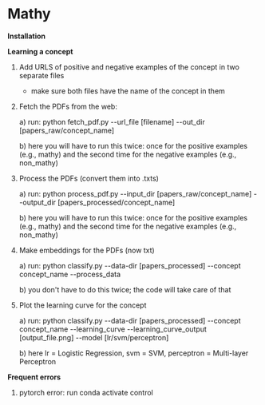 # Mathy
**Installation**

**Learning a concept**
1) Add URLS of positive and negative examples of the concept in two separate files
    - make sure both files have the name of the concept in them
2) Fetch the PDFs from the web:

    a) run: python fetch_pdf.py --url_file [filename] --out_dir [papers_raw/concept_name] 
    
    b) here you will have to run this twice: once for the positive examples (e.g., mathy)
       and the second time for the negative examples (e.g., non_mathy)
3) Process the PDFs (convert them into .txts)

    a) run: python process_pdf.py --input_dir [papers_raw/concept_name] --output_dir [papers_processed/concept_name]
    
    b) here you will have to run this twice: once for the positive examples (e.g., mathy)
       and the second time for the negative examples (e.g., non_mathy)
4) Make embeddings for the PDFs (now txt)

    a) run: python classify.py --data-dir [papers_processed] --concept concept_name --process_data
    
    b) you don't have to do this twice; the code will take care of that
5) Plot the learning curve for the concept

    a) run: python classify.py --data-dir [papers_processed] --concept concept_name --learning_curve --learning_curve_output [output_file.png] --model [lr/svm/perceptron]
    
    b) here lr = Logistic Regression, svm = SVM, perceptron = Multi-layer Perceptron

**Frequent errors**
1) pytorch error: run conda activate control
